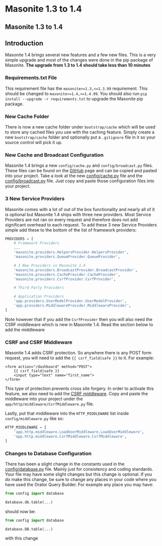 # Masonite 1.3 to 1.4

## Masonite 1.3 to 1.4

## Introduction

Masonite 1.4 brings several new features and a few new files. This is a very simple upgrade and most of the changes were done in the pip package of Masonite. **The upgrade from 1.3 to 1.4 should take less than 10 minutes**

### Requirements.txt File

This requirement file has the `masonite>=1.3,<=1.3.99` requirement. This should be changed to `masonite>=1.4,<=1.4.99`. You should also run `pip install --upgrade -r requirements.txt` to upgrade the Masonite pip package.

### New Cache Folder

There is now a new cache folder under `bootstrap/cache` which will be used to store any cached files you use with the caching feature. Simply create a new `bootstrap/cache` folder and optionally put a `.gitignore` file in it so your source control will pick it up.

### New Cache and Broadcast Configuration

Masonite 1.4 brings a new `config/cache.py` and `config/broadcast.py` files. These files can be found on the [GitHub](https://github.com/MasoniteFramework/masonite) page and can be copied and pasted into your project. Take a look at the new [config/cache.py](https://github.com/MasoniteFramework/masonite/blob/v1.4/config/cache.py) file and the [config/broadcast.py](https://github.com/MasoniteFramework/masonite/blob/v1.4/config/broadcast.py) file. Just copy and paste those configuration files into your project.

### 3 New Service Providers

Masonite comes with a lot of out of the box functionality and nearly all of it is optional but Masonite 1.4 ships with three new providers. Most Service Providers are not ran on every request and therefore does not add significant overhead to each request. To add these 3 new Service Providers simple add these to the bottom of the list of framework providers:

```python
PROVIDERS = [
    # Framework Providers
    ...
    'masonite.providers.HelpersProvider.HelpersProvider',
    'masonite.providers.QueueProvider.QueueProvider',

    # 3 New Providers in Masonite 1.4
    'masonite.providers.BroadcastProvider.BroadcastProvider',
    'masonite.providers.CacheProvider.CacheProvider',
    'masonite.providers.CsrfProvider.CsrfProvider',

    # Third Party Providers

    # Application Providers
    'app.providers.UserModelProvider.UserModelProvider',
    'app.providers.MiddlewareProvider.MiddlewareProvider',
]
```

Note however that if you add the `CsrfProvider` then you will also need the CSRF middleware which is new in Masonite 1.4. Read the section below to add the middleware

### CSRF and CSRF Middleware

Masonite 1.4 adds CSRF protection. So anywhere there is any POST form request, you will need to add the `{{ csrf_field|safe }}` to it. For example:

```markup
<form action="/dashboard" method="POST">
    {{ csrf_field|safe }}
    <input type="text" name="first_name">
</form>
```

This type of protection prevents cross site forgery. In order to activate this feature, we also need to add the [CSRF middleware](https://github.com/MasoniteFramework/masonite/blob/master/app/http/middleware/CsrfMiddleware.py). Copy and paste the middleware into your project under the `app/http/middleware/CsrfMiddleware.py` file.

Lastly, put that middleware into the `HTTP_MIDDLEWARE` list inside `config/middleware.py` like so:

```python
HTTP_MIDDLEWARE = [
    'app.http.middleware.LoadUserMiddleware.LoadUserMiddleware',
    'app.http.middleware.CsrfMiddleware.CsrfMiddleware',
]
```

### Changes to Database Configuration

There has been a slight change in the constants used in the [config/database.py](https://github.com/MasoniteFramework/masonite/blob/master/config/database.py) file. Mainly just for consistency and coding standards. Your file may have some slight changes but this change is optional. If you do make this change, be sure to change any places in your code where you have used the Orator Query Builder. For example any place you may have:

```python
from config import database

database.db.table(...)
```

should now be:

```python
from config import database

database.DB.table(...)
```

with this change

